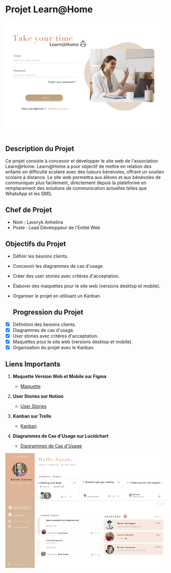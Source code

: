 # Projet Learn@Home 

![Learn@Home](https://github.com/angelinalavoryk/images/blob/main/learnathome.png)

## Description du Projet

Ce projet consiste à concevoir et développer le site web de l'association Learn@Home. 
Learn@Home a pour objectif de mettre en relation des enfants en difficulté scolaire avec des tuteurs bénévoles, offrant un soutien scolaire à distance. 
Le site web permettra aux élèves et aux bénévoles de communiquer plus facilement, directement depuis la plateforme en remplacement des solutions de communication actuelles telles que WhatsApp et les SMS.

## Chef de Projet

- Nom : Lavoryk Anhelina
- Poste : Lead Développeur de l'Entité Web


## Objectifs du Projet

- Définir les besoins clients.
- Concevoir les diagrammes de cas d'usage.
- Créer des user stories avec critères d'acceptation.
- Élaborer des maquettes pour le site web (versions desktop et mobile).
- Organiser le projet en utilisant un Kanban.

  ## Progression du Projet

- [x] Définition des besoins clients.
- [x] Diagrammes de cas d'usage.
- [x] User stories avec critères d'acceptation.
- [x] Maquettes pour le site web (versions desktop et mobile).
- [x] Organisation du projet avec le Kanban.

## Liens Importants

1. **Maquette Version Web et Mobile sur Figma**
   - [Maquette](https://www.figma.com/file/QPBseYhiAWpVnPuYX3ovdI/Untitled?type=design&node-id=0-1&mode=design)

2. **User Stories sur Notion**
   - [User Stories](https://www.notion.so/User-Story-Learn-Home-c1ec824c74634bd5aa3ee6aa58af2a9b)

3. **Kanban sur Trello**
   - [Kanban](https://trello.com/b/e51Mhp87/kanban-learnhome)

4. **Diagrammes de Cas d'Usage sur Lucidchart**
   - [Diagrammes de Cas d'Usage](https://lucid.app/lucidspark/da995934-4727-4a3f-a465-2fb8c0a42ccd/edit?page=0_0&invitationId=inv_e8d81b33-dad1-4992-a16b-0170e290d9af#)






  

  ![Learn@home](https://github.com/angelinalavoryk/images/blob/main/learnhome.png)




